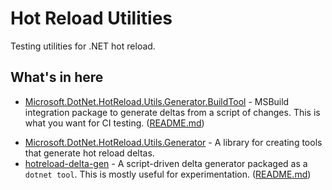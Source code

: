 # Hot Reload Utilities #

Testing utilities for .NET hot reload.

## What's in here ##

- [Microsoft.DotNet.HotReload.Utils.Generator.BuildTool](src/Microsoft.DotNet.HotReload.Utils.Generator.BuildTool/) - MSBuild integration package to generate deltas from a script of changes.  This is what you want for CI testing. ([README.md](src/Microsoft.DotNet.HotReload.Utils.Generator.BuildTool/README.md))
<!-- FIXME: add this back when it's useful -->
<!-- - [DeltaGeneratorTask](src/Microsoft.DotNet.HotReload.Utils.DeltaGeneratorTask/) - MSBuild task that runs `hotreload-delta-gen` and collects its output into an msbuild item. -->
- [Microsoft.DotNet.HotReload.Utils.Generator](src/Microsoft.DotNet.HotReload.Utils.Generator/) - A library for creating tools that generate hot reload deltas.
- [hotreload-delta-gen](src/hotreload-delta-gen/) - A script-driven delta generator packaged as a `dotnet tool`.  This is mostly useful for experimentation. ([README.md](src/hotreload-delta-gen/README.md))
